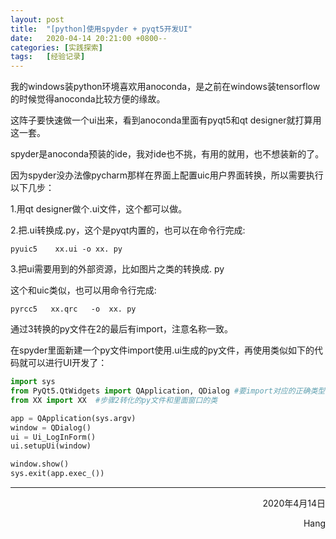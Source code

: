 ```yaml
---
layout: post
title:  "[python]使用spyder + pyqt5开发UI"
date:   2020-04-14 20:21:00 +0800--
categories: [实践探索]
tags:   [经验记录]
---
```


我的windows装python环境喜欢用anoconda，是之前在windows装tensorflow的时候觉得anoconda比较方便的缘故。

这阵子要快速做一个ui出来，看到anoconda里面有pyqt5和qt designer就打算用这一套。

spyder是anoconda预装的ide，我对ide也不挑，有用的就用，也不想装新的了。

因为spyder没办法像pycharm那样在界面上配置uic用户界面转换，所以需要执行以下几步：

1.用qt designer做个.ui文件，这个都可以做。

2.把.ui转换成.py，这个是pyqt内置的，也可以在命令行完成:

```shell
pyuic5    xx.ui -o xx. py
```

3.把ui需要用到的外部资源，比如图片之类的转换成. py

这个和uic类似，也可以用命令行完成:

```shell
pyrcc5   xx.qrc   -o  xx. py
```

通过3转换的py文件在2的最后有import，注意名称一致。

在spyder里面新建一个py文件import使用.ui生成的py文件，再使用类似如下的代码就可以进行UI开发了：

```python
import sys
from PyQt5.QtWidgets import QApplication, QDialog #要import对应的正确类型
from XX import XX  #步骤2转化的py文件和里面窗口的类

app = QApplication(sys.argv)
window = QDialog()
ui = Ui_LogInForm()
ui.setupUi(window)

window.show()
sys.exit(app.exec_())
```  
 
___




<p align = "right">2020年4月14日</p>
<p align = "right">Hang</p>

